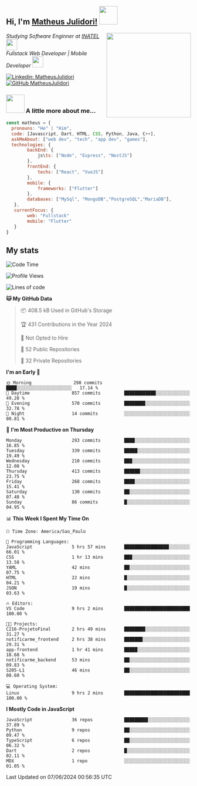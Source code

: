 <h2> Hi, I'm <a href="https://matheusjulidori.github.io" target="_blank">Matheus Julidori!</a> <img src="https://media.giphy.com/media/12oufCB0MyZ1Go/giphy.gif" width="50"></h2>
<img align='right' src="https://media.giphy.com/media/3oKIPnAiaMCws8nOsE/giphy.gif" width="230" height="auto">
<p><em>Studying Software Enginner at <a href="http://www.inatel.br" target="_blank">INATEL</a><img src="https://media.giphy.com/media/fYSnHlufseco8Fh93Z/giphy.gif" width="30"></br>
  Fullstack Web Developer | Mobile Developer <img src="https://media.giphy.com/media/WUlplcMpOCEmTGBtBW/giphy.gif" width="30">
</em></p>

[![Linkedin: MatheusJulidori](https://img.shields.io/badge/-MatheusJulidori-blue?style=flat-square&logo=Linkedin&logoColor=white&link=https://www.linkedin.com/in/MatheusJulidori/)](https://www.linkedin.com/in/MatheusJulidori/)
[![GitHub MatheusJulidori](https://img.shields.io/github/followers/matheusjulidori?label=follow&style=social)](https://github.com/MatheusJulidori)


### <img src="https://media.giphy.com/media/VgCDAzcKvsR6OM0uWg/giphy.gif" width="50"> A little more about me...  

```javascript
const matheus = {
  pronouns: "He" | "Him",
  code: [Javascript, Dart, HTML, CSS, Python, Java, C++],
  askMeAbout: ["web dev", "tech", "app dev", "games"],
  technologies: {
        backEnd: {
            js\ts: ["Node", "Express", "NestJS"]
        },
        frontEnd: {
            techs: ["React", "VueJS"]
        },
        mobile: {
            frameworks: ["Flutter"]
        },
        databases: ["MySql", "MongoDB","PostgreSQL","MariaDB"],
   },
   currentFocus: {
        web: "Fullstack"
        mobile: "Flutter"
   }
}
```
<h2>My stats</h2>

<!--START_SECTION:waka-->
![Code Time](http://img.shields.io/badge/Code%20Time-626%20hrs%2019%20mins-blue)

![Profile Views](http://img.shields.io/badge/Profile%20Views-0-blue)

![Lines of code](https://img.shields.io/badge/From%20Hello%20World%20I%27ve%20Written-6.7%20million%20lines%20of%20code-blue)

**🐱 My GitHub Data** 

> 📦 408.5 kB Used in GitHub's Storage 
 > 
> 🏆 431 Contributions in the Year 2024
 > 
> 🚫 Not Opted to Hire
 > 
> 📜 52 Public Repositories 
 > 
> 🔑 32 Private Repositories 
 > 
**I'm an Early 🐤** 

```text
🌞 Morning                298 commits         ████░░░░░░░░░░░░░░░░░░░░░   17.14 % 
🌆 Daytime                857 commits         ████████████░░░░░░░░░░░░░   49.28 % 
🌃 Evening                570 commits         ████████░░░░░░░░░░░░░░░░░   32.78 % 
🌙 Night                  14 commits          ░░░░░░░░░░░░░░░░░░░░░░░░░   00.81 % 
```
📅 **I'm Most Productive on Thursday** 

```text
Monday                   293 commits         ████░░░░░░░░░░░░░░░░░░░░░   16.85 % 
Tuesday                  339 commits         █████░░░░░░░░░░░░░░░░░░░░   19.49 % 
Wednesday                210 commits         ███░░░░░░░░░░░░░░░░░░░░░░   12.08 % 
Thursday                 413 commits         ██████░░░░░░░░░░░░░░░░░░░   23.75 % 
Friday                   268 commits         ████░░░░░░░░░░░░░░░░░░░░░   15.41 % 
Saturday                 130 commits         ██░░░░░░░░░░░░░░░░░░░░░░░   07.48 % 
Sunday                   86 commits          █░░░░░░░░░░░░░░░░░░░░░░░░   04.95 % 
```


📊 **This Week I Spent My Time On** 

```text
🕑︎ Time Zone: America/Sao_Paulo

💬 Programming Languages: 
JavaScript               5 hrs 57 mins       █████████████████░░░░░░░░   66.01 % 
CSS                      1 hr 13 mins        ███░░░░░░░░░░░░░░░░░░░░░░   13.58 % 
YAML                     42 mins             ██░░░░░░░░░░░░░░░░░░░░░░░   07.75 % 
HTML                     22 mins             █░░░░░░░░░░░░░░░░░░░░░░░░   04.21 % 
JSON                     19 mins             █░░░░░░░░░░░░░░░░░░░░░░░░   03.63 % 

🔥 Editors: 
VS Code                  9 hrs 2 mins        █████████████████████████   100.00 % 

🐱‍💻 Projects: 
C216-ProjetoFinal        2 hrs 49 mins       ████████░░░░░░░░░░░░░░░░░   31.27 % 
notificarme_frontend     2 hrs 38 mins       ███████░░░░░░░░░░░░░░░░░░   29.31 % 
app-frontend             1 hr 41 mins        █████░░░░░░░░░░░░░░░░░░░░   18.68 % 
notificarme_backend      53 mins             ██░░░░░░░░░░░░░░░░░░░░░░░   09.83 % 
S205-L1                  46 mins             ██░░░░░░░░░░░░░░░░░░░░░░░   08.60 % 

💻 Operating System: 
Linux                    9 hrs 2 mins        █████████████████████████   100.00 % 
```

**I Mostly Code in JavaScript** 

```text
JavaScript               36 repos            █████████░░░░░░░░░░░░░░░░   37.89 % 
Python                   9 repos             ██░░░░░░░░░░░░░░░░░░░░░░░   09.47 % 
TypeScript               6 repos             ██░░░░░░░░░░░░░░░░░░░░░░░   06.32 % 
Dart                     2 repos             █░░░░░░░░░░░░░░░░░░░░░░░░   02.11 % 
MDX                      1 repo              ░░░░░░░░░░░░░░░░░░░░░░░░░   01.05 % 
```




 Last Updated on 07/06/2024 00:56:35 UTC
<!--END_SECTION:waka-->
